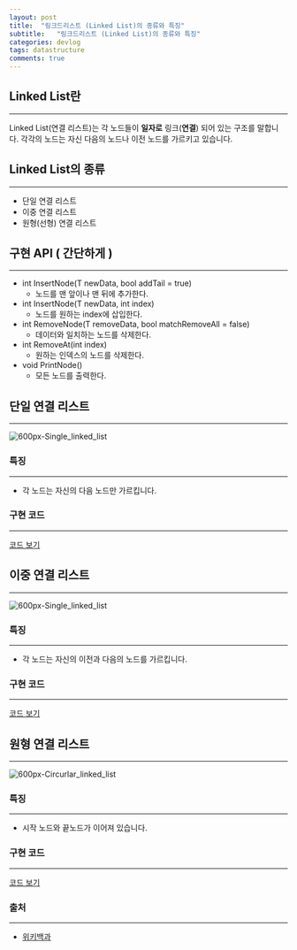 ```yaml
---
layout: post
title:  "링크드리스트 (Linked List)의 종류와 특징"
subtitle:   "링크드리스트 (Linked List)의 종류와 특징"
categories: devlog
tags: datastructure
comments: true
---
```


## Linked List란

---

Linked List(연결 리스트)는 각 노드들이 **일자로** 링크(**연결**) 되어 있는 구조를 말합니다.
각각의 노드는 자신 다음의 노드나 이전 노드를 가르키고 있습니다.

## Linked List의 종류

---

- 단일 연결 리스트
- 이중 연결 리스트
- 원형(선형) 연결 리스트

## 구현 API ( 간단하게 )

---

- int InsertNode(T newData, bool addTail = true)
  - 노드를 맨 앞이나 맨 뒤에 추가한다.
- int InsertNode(T newData, int index)
  - 노드를 원하는 index에 삽입한다.
- int RemoveNode(T removeData, bool matchRemoveAll = false)
  - 데이터와 일치하는 노드를 삭제한다.
- int RemoveAt(int index)
  - 원하는 인덱스의 노드를 삭제한다.
- void PrintNode()
  - 모든 노드를 출력한다.

## 단일 연결 리스트

---

![600px-Single_linked_list](https://user-images.githubusercontent.com/10609257/57582432-b691c600-74ff-11e9-9848-05225163cbc9.png)

### 특징

---

- 각 노드는 자신의 다음 노드만 가르킵니다.

### 구현 코드

---

[코드 보기](https://s3.us-west-2.amazonaws.com/secure.notion-static.com/bcb5ea06-d242-4d2a-9653-3568e51d7670/Program.cs?X-Amz-Algorithm=AWS4-HMAC-SHA256&X-Amz-Credential=ASIAT73L2G45F3Z5NWFI%2F20190512%2Fus-west-2%2Fs3%2Faws4_request&X-Amz-Date=20190512T124238Z&X-Amz-Expires=86400&X-Amz-Security-Token=AgoJb3JpZ2luX2VjEKv%2F%2F%2F%2F%2F%2F%2F%2F%2F%2FwEaCXVzLXdlc3QtMiJHMEUCICi3nf98domqkB5HCUuiTN6U8oRcoL4BfULRqxArN%2B8NAiEAvSJRwwnsy0XpOMs39XBmSeKoeGYhvwaB70k%2F%2Ffmm1P4q4wMIpP%2F%2F%2F%2F%2F%2F%2F%2F%2F%2FARAAGgwyNzQ1NjcxNDkzNzAiDJQr4QWE1x0Hp1YyQyq3A8FQo38tplQ8Uzl0RES938oYYq7Ia6J1A6TybaFDpbz7Wonr5IGbTwAyOd%2BPDOKbKrQ2KRLaLzT7nHsTjVUgtdPO8P25fc6SCzPtL03cUAJG2eEaNOoVXjndAbFpKCcCNx3squ%2FIY8y4TQE%2FiFTY%2BwDRPV0QKV%2FTr1LYSZOrqq%2FmY2nzrLY6kWw7Xz7dq92Kfo6MP4NMw%2BULkDAW3%2FkP5T0pBIB3soXjC5R6BwiOd%2F%2FIf2vPdw1EsJrrgYdZChAT33QOe9RNGmal8HtSHfxUfbayKa%2Frp%2BWME7mXR9AhDKBuS6YjnQj%2BXoZ0z3bRnR%2B9OtFEfXQF%2BhTFUDizhZIWKFT33luCPSKfEXmzNFJ15B%2FIz%2F5jQlaCvBcu3wqE9wtASLwU%2FknfiAk8xqSRa14Q6RSitUWMmKfP6jS68%2B8FErRsQPIR%2FLxL8z5zpdPlnyj9tic9lWoUk6nFDlBb1%2FguloSsO6nUqJXbCO3Fk46mtbypWxDAkPmNN5VP2yeYg2z6o0xPNuMbCf8FsNIVpbtP0iFle7iol5HU055%2F9op1D9r9o41oNlzw2Vj7vS8hQFjiSKcCZ2klCZcwrvHf5gU6tAHddRvgyGi8h%2FkGjoBkHvlkpUXKq1PNUvbnqEimxSVZX3%2FLrUKJaGbpVsNc%2F%2FWRp6Wgt23pTFVNEuzm5y8CYGkFj0FIPulYLkxDUiGOcdNSpVzPPlYX7OnPsdVfSKIsQeUtDvzVHYaNwZPZ9dBEryZ7U4%2FCBb%2FY71SHs3lmtfJgtc8FDMsstG757vnoJSmWwjIcp0GzJ88S4rOVBYCvLHmBTbtZuO%2BEthkSxKFzJzd5FENGLsI%3D&X-Amz-Signature=4f411b98e05545b31951ba547c4bc21000e9272e39fcf932a4b4bbede25a420e&X-Amz-SignedHeaders=host&response-content-disposition=filename%20%3D%22Program.cs%22)

## 이중 연결 리스트

---

![600px-Single_linked_list](https://user-images.githubusercontent.com/10609257/57582432-b691c600-74ff-11e9-9848-05225163cbc9.png)

### 특징

---

- 각 노드는 자신의 이전과 다음의 노드를 가르킵니다.

### 구현 코드

---

[코드 보기](https://s3.us-west-2.amazonaws.com/secure.notion-static.com/b855bca7-8fb6-4458-a333-a56ed07ce28b/Program.cs?X-Amz-Algorithm=AWS4-HMAC-SHA256&X-Amz-Credential=ASIAT73L2G45AEU5QORE%2F20190512%2Fus-west-2%2Fs3%2Faws4_request&X-Amz-Date=20190512T124548Z&X-Amz-Expires=86400&X-Amz-Security-Token=AgoJb3JpZ2luX2VjEKv%2F%2F%2F%2F%2F%2F%2F%2F%2F%2FwEaCXVzLXdlc3QtMiJFMEMCICUsHIuCOIPLShDJVffdMHe7QNTa1EJswBQVasQBzSWLAh9Y1zh64J533NMyzVeEzjyoWHsSkte2MRnclOWNPahhKuMDCKT%2F%2F%2F%2F%2F%2F%2F%2F%2F%2FwEQABoMMjc0NTY3MTQ5MzcwIgyA%2FyBbH32M02uAXMkqtwOcQ1yLLrWCMAsTgZiYlittCm%2BSK%2FJWHzs6l9ID%2BW93n735ppWT4CChNHJUgdhiqn9ZNqcavJoWYARsB1hZEhMbwydTB0ENqT54o9MfTZOUxN5Iu2ILXoMKnT2pnhZEuP8Hl2ul8ttL1A4AWwnJA%2Bq1Qhoo8yh%2BwsL6Kgs%2FmFYsp%2FAq%2Fraqb33cGXr4BTm0cIYBPGW1YkwxZYTOIgh1NAgwHETb1N5wZD6Bfd6Lp2s9hQOPYbQ9QRaWwh5JXETtT2upWm%2BfhXjG4kvSOK5fA4HIK1Vr7fDC0m9IkhJNT5o%2F%2Fa7JSJnpx%2BAl7gnhy9eIilFlQ4%2Fkiv2dSMh811hsBru%2FyUThthaADMdTpYwgZMtNmlqTBu%2BFoonqabc%2BXHrhTO75Y4ikma9ZHeL80rjdz2o%2BdLVkr9j1S9DTwq15yUFWV85qt5dvBUTViTH7Be%2Bayfm2UCdXOBJqO0LY95boiL86rC4WgAOMeioNrMv5RXo4w7qVeTlS4pNBa4iMxYW2QwHcLXViBsk7JCUDxcmQpw3ImS9%2B3GJ%2BiTN1BYBjnXyMhOjjf1Osl3ryaW0FguGci95wjTyFBa37MJCA4OYFOrYB3rmGjRxiUahGxpKPNhEIzHZxpEWXTJPdD6wdhdLJI%2Bq7SejweFErmJvQHMRLVoA2I0rwlCYK9s0EZiTSGTviXFeBmdWHMJUQdMMhzzWcOaZy3D8KVPYD7TOgqy8nX07dk3%2Bx7efH29%2BbYFza7BQ5SAZ7hPLqbMsMt3zIM5fwu%2BVztn57MFr7Hx6oaEq2XTh9fge4nnME%2Fbwqcq%2BjVOiukIRjbcmzslu9QziSFz2WLOEAqpZUdTA%3D&X-Amz-Signature=f1f68905652a8b158cee99bfc7b782b9a0609d40ea82d16f59d6313c3027b795&X-Amz-SignedHeaders=host&response-content-disposition=filename%20%3D%22Program.cs%22)

## 원형 연결 리스트

---

![600px-Circurlar_linked_list](https://user-images.githubusercontent.com/10609257/57582434-b691c600-74ff-11e9-84c9-e411c670a53e.png)

### 특징

---

- 시작 노드와 끝노드가 이어져 있습니다.

### 구현 코드

---

[코드 보기](https://s3.us-west-2.amazonaws.com/secure.notion-static.com/6fd0ec5f-b976-4e2b-89b1-d8864cc7f292/Program.cs?X-Amz-Algorithm=AWS4-HMAC-SHA256&X-Amz-Credential=ASIAT73L2G45LJZVT2FA%2F20190512%2Fus-west-2%2Fs3%2Faws4_request&X-Amz-Date=20190512T124559Z&X-Amz-Expires=86400&X-Amz-Security-Token=AgoJb3JpZ2luX2VjEKv%2F%2F%2F%2F%2F%2F%2F%2F%2F%2FwEaCXVzLXdlc3QtMiJGMEQCIC05kiPwT8pcRjCGxRd4unlA76DWDh5uGWRGjU8YtSW3AiB2axwz5uCy5rFlz8cAn9ROZhuEaqYVXeXwa3T8HpHGiyrjAwik%2F%2F%2F%2F%2F%2F%2F%2F%2F%2F8BEAAaDDI3NDU2NzE0OTM3MCIMkroIeaqinuKzPAuaKrcDOorHRUX3HAkUoWiJSIcTZL0goNhRrumvqRBKFAjOxAO1o6mRCPKcVcWFA3ZREJcMup%2FiXFG%2Biuqqp2TYqAbBKdIpJBzJuYaA5XXY8Wdae%2Fn3b67hR1ozCBr9p36Z36%2B8dapgx3ByXQuOrNzoDYEDPbBvNjYqwWTF2rB%2BOjYW6OBePkD%2F3kxzROTGAIqPUkKaQm7fazttrbYBxaANiPbsZlT6E%2Fhqaop%2BfKZD4M9i9b23%2F%2FhvlbeX4DcyaB5ywkhJvmb6Onf0jv22rFUpKk2cee0qGXQy5XkIVOEjABYw%2FBKhf2%2BNbcovvwTaQilQ4nM7NNfRUMFn4QPJvKzl2E%2BW9L%2FnMqsWNqURr8OfVn0BoGil5HtYndrt4lG9hzMTs4U5JVuwQTJMmYFnbpcjYfH%2BE4BNRUSd9bVRs1aV9sZPS7APL28mwPX6dZVYDDwEBixsJZDIqNznsi9fsVcnnjxFEJHNM%2FULi%2F7Yd6Y1sX%2F8tHGkuQ8r%2B2i0FAeKiiqKbhM5lqmD%2BFAHO7u6R6iG5eFCEuPGdRI5sl3favERgr%2B4m%2B6oC%2FczQ2G1Iik8et6BeRkQBtGE9nYurzCogODmBTq1AansoSAB5Fo7dGEH%2FoywTegPxORzh%2FUO1fyqoMYlk7eQ24c3PkXxGOhYns5k%2FB8EEj1yy1yC%2B9FeG9gbs%2Bs9oeAADNImgAqaBXEjKAKfCwK1OCQdLz%2F2vkoV%2FAP9JZUZsCHgRd8IN5VgPpTZayzgCs0zFSIczmcsfhSPw9K2KZhm9D%2Bs2eikq16D45J4Y%2BqeMjXn9azdtix77eXbojp8ai0XKL%2FAIf9OoIfvjymHS2GZ2BLkS3Q%3D&X-Amz-Signature=6c493f404c661bc403fa7f5e8226d48fda93b07b968b5aaf3a80acb714d814c5&X-Amz-SignedHeaders=host&response-content-disposition=filename%20%3D%22Program.cs%22)

### 출처

---

- [위키백과](https://ko.wikipedia.org/wiki/%EC%97%B0%EA%B2%B0_%EB%A6%AC%EC%8A%A4%ED%8A%B8)
